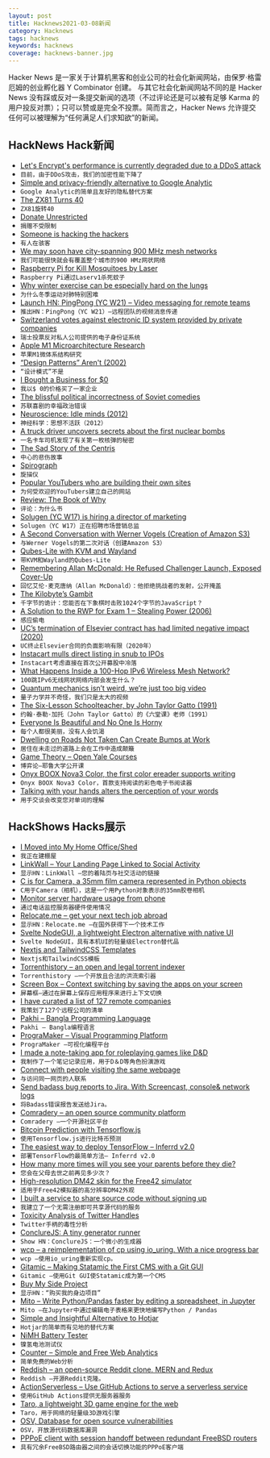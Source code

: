 ```yaml
---
layout: post
title: Hacknews2021-03-08新闻
category: Hacknews
tags: hacknews
keywords: hacknews
coverage: hacknews-banner.jpg
---
```


Hacker News 是一家关于计算机黑客和创业公司的社会化新闻网站，由保罗·格雷厄姆的创业孵化器 Y Combinator 创建。
与其它社会化新闻网站不同的是 Hacker News 没有踩或反对一条提交新闻的选项（不过评论还是可以被有足够 Karma 的用户投反对票）；只可以赞或是完全不投票。简而言之，Hacker News 允许提交任何可以被理解为“任何满足人们求知欲”的新闻。

## HackNews Hack新闻


- [Let's Encrypt's performance is currently degraded due to a DDoS attack](https://letsencrypt.status.io/pages/incident/55957a99e800baa4470002da/6044830be2838505358d3108)
- `目前，由于DDoS攻击，我们的加密性能下降了`
- [Simple and privacy-friendly alternative to Google Analytic](https://github.com/plausible/analytics)
- `Google Analytic的简单且友好的隐私替代方案`
- [The ZX81 Turns 40](https://www.theregister.com/2021/03/05/zx81_at_40/)
- `ZX81旋转40`
- [Donate Unrestricted](http://paulgraham.com/donate.html)
- `捐赠不受限制`
- [Someone is hacking the hackers](https://gizmodo.com/someone-is-hacking-the-hackers-1846406428)
- `有人在骇客`
- [We may soon have city-spanning 900 MHz mesh networks](https://cheapskatesguide.org/articles/900mhz-mesh.html)
- `我们可能很快就会有覆盖整个城市的900 HMz网状网络`
- [Raspberry Pi for Kill Mosquitoes by Laser](https://www.preprints.org/manuscript/202101.0412/v1)
- `Raspberry Pi通过Laserv1杀死蚊子`
- [Why winter exercise can be especially hard on the lungs](https://www.cbc.ca/news/canada/winter-exercise-lungs-1.5936703)
- `为什么冬季运动对肺特别困难`
- [Launch HN: PingPong (YC W21) – Video messaging for remote teams](item?id=26377761)
- `推出HN：PingPong（YC W21）–远程团队的视频消息传递`
- [Switzerland votes against electronic ID system provided by private companies](https://www.swissinfo.ch/eng/digital-identity-scheme-faces-scepticism-around-data-privacy/46399636)
- `瑞士投票反对私人公司提供的电子身份证系统`
- [Apple M1 Microarchitecture Research](https://dougallj.github.io/applecpu/firestorm.html)
- `苹果M1微体系结构研究`
- [“Design Patterns” Aren't (2002)](http://perl.plover.com/yak/design/)
- `“设计模式”不是`
- [I Bought a Business for $0](https://every.to/superorganizers/how-i-bought-a-business-for-0)
- `我以$ 0的价格买了一家企业`
- [The blissful political incorrectness of Soviet comedies](https://thecritic.co.uk/the-blissful-political-incorrectness-of-soviet-comedies/)
- `苏联喜剧的幸福政治错误`
- [Neuroscience: Idle minds (2012)](https://www.nature.com/news/neuroscience-idle-minds-1.11440)
- `神经科学：思想不活跃（2012）`
- [A truck driver uncovers secrets about the first nuclear bombs](https://www.newyorker.com/magazine/2008/12/15/atomic-john)
- `一名卡车司机发现了有关第一枚核弹的秘密`
- [The Sad Story of the Centris](https://512pixels.net/2021/03/the-sad-story-of-the-centris/)
- `中心的悲伤故事`
- [Spirograph](https://en.wikipedia.org/wiki/Spirograph)
- `旋描仪`
- [Popular YouTubers who are building their own sites](https://www.bbc.com/news/technology-55349255)
- `为何受欢迎的YouTubers建立自己的网站`
- [Review: The Book of Why](https://tachy.org/posts/book-of-why/)
- `评论：为什么书`
- [Solugen (YC W17) is hiring a director of marketing](https://www.workatastartup.com/jobs/42586)
- `Solugen（YC W17）正在招聘市场营销总监`
- [A Second Conversation with Werner Vogels (Creation of Amazon S3)](https://cacm.acm.org/magazines/2021/3/250706-a-second-conversation-with-werner-vogels/fulltext)
- `与Werner Vogels的第二次对话（创建Amazon S3）`
- [Qubes-Lite with KVM and Wayland](https://roscidus.com/blog/blog/2021/03/07/qubes-lite-with-kvm-and-wayland/)
- `带KVM和Wayland的Qubes-Lite`
- [Remembering Allan McDonald: He Refused Challenger Launch, Exposed Cover-Up](https://text.npr.org/974534021)
- `回忆艾伦·麦克唐纳（Allan McDonald）：他拒绝挑战者的发射，公开掩盖`
- [The Kilobyte’s Gambit](https://vole.wtf/kilobytes-gambit/)
- `千字节的诡计：您能否在下象棋时击败1024个字节的JavaScript？`
- [A Solution to the RWP for Exam 1 – Stealing Power (2006)](https://users.physics.unc.edu/~deardorf/phys25/rwp/exam1rwpsolution.html)
- `感应偷电`
- [UC’s termination of Elsevier contract has had limited negative impact (2020)](https://dailybruin.com/2020/02/27/ucs-termination-of-elsevier-contract-has-had-limited-negative-impact)
- `UC终止Elsevier合同的负面影响有限（2020年）`
- [Instacart mulls direct listing in snub to IPOs](https://www.reuters.com/article/us-instacart-directlisting-exclusive-idUSKBN2AX13F)
- `Instacart考虑直接在首次公开募股中冷落`
- [What Happens Inside a 100-Hop IPv6 Wireless Mesh Network?](https://www.thingsquare.com/blog/articles/100-hops-ipv6-mesh/)
- `100跳IPv6无线网状网络内部会发生什么？`
- [Quantum mechanics isn’t weird, we’re just too big video](https://www.youtube.com/watch?v=q1O11kP6x1k)
- `量子力学并不奇怪，我们只是太大的视频`
- [The Six-Lesson Schoolteacher, by John Taylor Gatto (1991)](https://www.cantrip.org/gatto.html)
- `约翰·泰勒·加托（John Taylor Gatto）的《六堂课》老师（1991）`
- [Everyone Is Beautiful and No One Is Horny](https://bloodknife.com/everyone-beautiful-no-one-horny/)
- `每个人都很美丽，没有人会饥渴`
- [Dwelling on Roads Not Taken Can Create Bumps at Work](https://journals.aom.org/doi/full/10.5465/amj.2019.0746.summary)
- `居住在未走过的道路上会在工作中造成颠簸`
- [Game Theory – Open Yale Courses](https://oyc.yale.edu/economics/econ-159)
- `博弈论–耶鲁大学公开课`
- [Onyx BOOX Nova3 Color, the first color ereader supports writing](https://www.boox.com/nova3color/)
- `Onyx BOOX Nova3 Color，首款支持阅读的彩色电子书阅读器`
- [Talking with your hands alters the perception of your words](https://bigthink.com/surprising-science/talking-with-your-hands)
- `用手交谈会改变您对单词的理解`


## HackShows Hacks展示

- [ I Moved into My Home Office/Shed](https://aaronfrancis.com/shedquarters)
- `我正在建棚屋`
- [ LinkWall – Your Landing Page Linked to Social Activity](https://linkwall.me)
- `显示HN：LinkWall –您的着陆页与社交活动的链接`
- [ C is for Camera, a 35mm film camera represented in Python objects](https://github.com/evildmp/C-is-for-Camera)
- `C用于Camera（相机），这是一个用Python对象表示的35mm胶卷相机`
- [ Monitor server hardware usage from phone](https://github.com/lab-ml/labml/blob/master/guides/hardware_monitoring.md)
- `通过电话监控服务器硬件使用情况`
- [ Relocate.me – get your next tech job abroad](https://relocate.me)
- `显示HN：Relocate.me –在国外获得下一个技术工作`
- [ Svelte NodeGUI, a lightweight Electron alternative with native UI](https://github.com/nodegui/svelte-nodegui)
- `Svelte NodeGUI，具有本机UI的轻量级Electron替代品`
- [ Nextjs and TailwindCSS Templates](https://nextails.com/)
- `Nextjs和TailwindCSS模板`
- [ Torrenthistory – an open and legal torrent indexer](https://torrenthistory.org/)
- `Torrenthistory –一个开放且合法的洪流索引器`
- [ Screen Box – Context switching by saving the apps on your screen](https://screenbox.app)
- `屏幕框–通过在屏幕上保存应用程序来进行上下文切换`
- [ I have curated a list of 127 remote companies](item?id=26367279)
- `我策划了127个远程公司的清单`
- [ Pakhi – Bangla Programming Language](https://github.com/Shafin098/pakhi-bhasha)
- `Pakhi – Bangla编程语言`
- [ PrograMaker – Visual Programming Platform](https://programaker.com/about)
- `PrograMaker –可视化编程平台`
- [ I made a note-taking app for roleplaying games like D&D](https://www.critical-notes.com)
- `我制作了一个笔记记录应用，用于D＆D等角色扮演游戏`
- [ Connect with people visiting the same webpage](https://chrome.google.com/webstore/detail/anywyse/gfohefaikkfjlddgdigfpjhijljmneik)
- `与访问同一网页的人联系`
- [ Send badass bug reports to Jira. With Screencast, console& network logs](https://disbug.io/?ref=hn)
- `将Badass错误报告发送给Jira。`
- [ Comradery – an open source community platform](https://comradery.com/)
- `Comradery –一个开源社区平台`
- [ Bitcoin Prediction with Tensorflow.js](https://bitcoinpredict.ai/)
- `使用Tensorflow.js进行比特币预测`
- [ The easiest way to deploy TensorFlow – Inferrd v2.0](https://inferrd.com/#v2)
- `部署TensorFlow的最简单方法– Inferrd v2.0`
- [ How many more times will you see your parents before they die?](https://parents.surge.sh/)
- `您会在父母去世之前再见多少次？`
- [ High-resolution DM42 skin for the Free42 simulator](https://github.com/StreakyCobra/dm42-skin)
- `适用于Free42模拟器的高分辨率DM42外观`
- [ I built a service to share source code without signing up](https://harigami.net)
- `我建立了一个无需注册即可共享源代码的服务`
- [ Toxicity Analysis of Twitter Handles](https://twictator.herokuapp.com/)
- `Twitter手柄的毒性分析`
- [ ConclureJS: A tiny generator runner](https://github.com/dmaevsky/conclure)
- `Show HN：ConclureJS：一个微小的生成器`
- [ wcp – a reimplementation of cp using io_uring. With a nice progress bar](https://wheybags.com/blog/wcp.html)
- `wcp –使用io_uring重新实现cp。`
- [ Gitamic – Making Statamic the First CMS with a Git GUI](https://statamic.com/addons/simonhamp/gitamic)
- `Gitamic –使用Git GUI使Statamic成为第一个CMS`
- [ Buy My Side Project](https://buymysideproject.com)
- `显示HN：“购买我的身边项目”`
- [ Mito – Write Python/Pandas faster by editing a spreadsheet, in Jupyter](https://trymito.io/launch)
- `Mito –在Jupyter中通过编辑电子表格来更快地编写Python / Pandas`
- [ Simple and Insightful Alternative to Hotjar](http://hockeystack.com/)
- `Hotjar的简单而有见地的替代方案`
- [ NiMH Battery Tester](https://github.com/MarkusWandel/battery-tester)
- `镍氢电池测试仪`
- [ Counter – Simple and Free Web Analytics](https://counter.dev/)
- `简单免费的Web分析`
- [ Reddish – an open-source Reddit clone. MERN and Redux](https://github.com/amand33p/reddish-mern)
- `Reddish –开源Reddit克隆。 `
- [ ActionServerless – Use GitHub Actions to serve a serverless service](https://github.com/gitx-io/ActionServerless)
- `使用GitHub Actions提供无服务器服务`
- [ Taro, a lightweight 3D game engine for the web](https://github.com/Cloud9c/taro)
- `Taro，用于网络的轻量级3D游戏引擎`
- [ OSV, Database for open source vulnerabilities](http://osv.dev)
- `OSV，开放源代码数据库漏洞`
- [ PPPoE client with session handoff between redundant FreeBSD routers](https://github.com/russor/ppp_thing)
- `具有冗余FreeBSD路由器之间的会话切换功能的PPPoE客户端`

